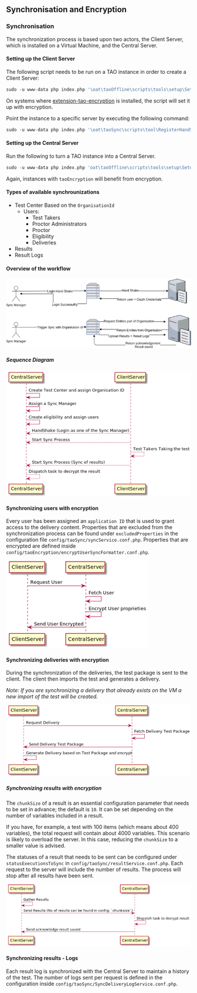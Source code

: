## Synchronisation and Encryption

### Synchronisation
The synchronization process is based upon two actors, the Client Server, which is installed on a Virtual Machine, and the Central Server.

#### Setting up the Client Server
The following script needs to be run on a TAO instance in order to create a Client Server:

```php
sudo -u www-data php index.php '\oat\taoOffline\scripts\tools\setup\SetupClientServer'
```

On systems where [extension-tao-encryption](https://github.com/oat-sa/extension-tao-encryption) is installed, the script will set it up with encryption.
    
Point the instance to a specific server by executing the following command:
 
 ```php
sudo -u www-data php index.php '\oat\taoSync\scripts\tool\RegisterHandShakeRootURL' --rootUrl=http://tao-central.dev/
 ```

#### Setting up the Central Server
Run the following to turn a TAO instance into a Central Server.

```php
sudo -u www-data php index.php 'oat\taoOffline\scripts\tools\setup\SetupCentralServer'
```

Again, instances with `taoEncryption` will benefit from encryption.

#### Types of available synchrounizations
* Test Center Based on the `OrganisationId`
    * Users:
        * Test Takers
        * Proctor Administrators
        * Proctor
        * Eligibility
        * Deliveries
* Results   
* Result Logs


#### Overview of the workflow
![Overview workflow](docs/overview_sync.png)

##### Sequence Diagram
![Sequence Diagram](docs/sync_flow.png)

#### Synchronizing users with encryption
Every user has been assigned an `application ID` that is used to grant access to the delivery content. Properties that are excluded from the synchronization process can be found under `excludedProperties` in the configuration file `config/taoSync/syncService.conf.php`.  Properties that are encrypted are defined inside `config/taoEncryption/encryptUserSyncFormatter.conf.php`.

![Synchronizing users](docs/sync_users.png)

#### Synchronizing deliveries with encryption
During the synchronization of the deliveries, the test package is sent to the client. The client then imports the test and generates a delivery. 

_Note: If you are synchronizing a delivery that already exists on the VM a new import of the test will be created._

![Synchronizing Deliveries](docs/sync_delivery.png)

##### Synchronizing results with encryption
The `chunkSize` of a result is an essential configuration parameter that needs to be set in advance; the default is `10`. It can be set depending on the number of variables included in a result.

If you have, for example, a test with 100 items (which means about 400 variables), the total request will contain about 4000 variables. This scenario is likely to overload the server. In this case, reducing the `chunkSize` to a smaller value is advised.

The statuses of a result that needs to be sent can be configured under `statusExecutionsToSync` in `config/taoSync/resultService.conf.php`. Each request to the server will include the number of results. The process will stop after all results have been sent.

![Synchronizing Results](docs/sync_results.png)

#### Synchronizing results - Logs
Each result log is synchronized with the Central Server to maintain a history of the test. The number of logs sent per request is defined in the configuration inside `config/taoSync/SyncDeliveryLogService.conf.php`.
